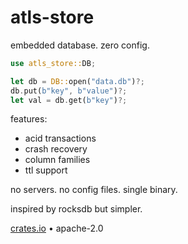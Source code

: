 # atls-store

embedded database. zero config.

```rust
use atls_store::DB;

let db = DB::open("data.db")?;
db.put(b"key", b"value")?;
let val = db.get(b"key")?;
```

features:
- acid transactions
- crash recovery
- column families
- ttl support

no servers. no config files. single binary.

inspired by rocksdb but simpler.

[crates.io](https://crates.io/crates/atls-store) • apache-2.0

